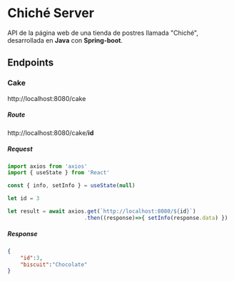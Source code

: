 # Chiché Server
API de la página web de una tienda de postres llamada "Chiché", desarrollada en **Java** con **Spring-boot**.

## Endpoints
### Cake
http://localhost:8080/cake
##### Route
http://localhost:8080/cake/**id**

##### Request
```Javascript
import axios from 'axios'
import { useState } from 'React'

const { info, setInfo } = useState(null)

let id = 3

let result = await axios.get(`http://localhost:8080/${id}`)
                        .then((response)=>{ setInfo(response.data) })
```
##### Response
```JSON
{
    "id":3,
    "biscuit":"Chocolate"
}
```